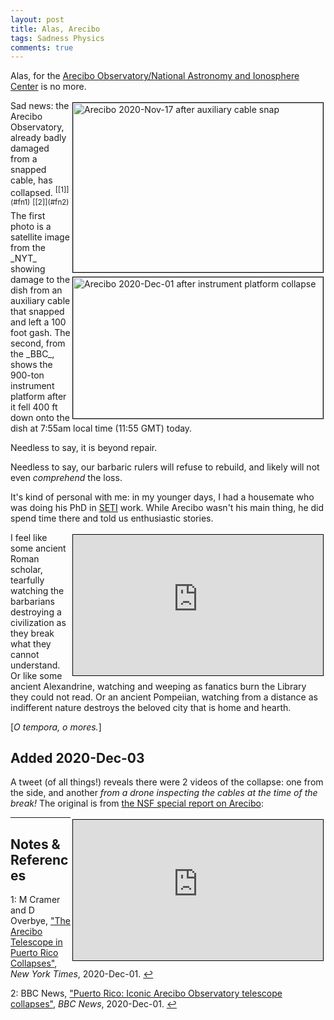```yaml
---
layout: post
title: Alas, Arecibo
tags: Sadness Physics
comments: true
---
```


Alas, for the [Arecibo Observatory/National Astronomy and Ionosphere Center](https://en.wikipedia.org/wiki/Arecibo_Observatory) is no more.  

<img src="{{ site.baseurl }}/images/2020-12-01-alas-arecibo-cable-snap.jpg" width="400" height="271" alt="Arecibo 2020-Nov-17 after auxiliary cable snap" title="Arecibo 2020-Nov-17 after auxiliary cable snap" style="float: right; margin: 3px 3px 3px 3px; border: 1px solid #000000;"/>
<img src="{{ site.baseurl }}/images/2020-12-01-alas-arecibo-instrument-platform-collapse.jpg" width="400" height="226" alt="Arecibo 2020-Dec-01 after instrument platform collapse" title="Arecibo 2020-Dec-01 after instrument platform collapse" style="float: right; margin: 3px 3px 3px 3px; border: 1px solid #000000;"/>
Sad news: the Arecibo Observatory, already badly damaged from a snapped cable, has
collapsed.  <sup id="fn1a">[[1]](#fn1)</sup> <sup id="fn2a">[[2]](#fn2)</sup> The first
photo is a satellite image from the _NYT_ showing damage to the dish from an auxiliary
cable that snapped and left a 100 foot gash.  The second, from the _BBC_, shows the
900-ton instrument platform after it fell 400 ft down onto the dish at 7:55am local time
(11:55 GMT) today.  

Needless to say, it is beyond repair.  

Needless to say, our barbaric rulers will refuse to rebuild, and likely will not even
_comprehend_ the loss.  

It's kind of personal with me: in my younger days, I had a housemate who was doing his PhD
in [SETI](https://en.wikipedia.org/wiki/Search_for_extraterrestrial_intelligence) work.
While Arecibo wasn't his main thing, he did spend time there and told us enthusiastic
stories.  

<iframe width="400" height="225" src="https://www.youtube.com/embed/ytie995zY-Q" allow="accelerometer; encrypted-media; gyroscope; picture-in-picture" allowfullscreen style="float: right; margin: 3px 3px 3px 3px; border: 1px solid #000000;"></iframe>
I feel like some ancient Roman scholar, tearfully watching the barbarians destroying a
civilization as they break what they cannot understand.  Or like some ancient Alexandrine,
watching and weeping as fanatics burn the Library they could not read.  Or an ancient
Pompeiian, watching from a distance as indifferent nature destroys the beloved city that is home
and hearth.  

[_O tempora, o mores._]


## Added 2020-Dec-03

A tweet (of all things!) reveals there were 2 videos of the collapse: one from the side,
and another _from a drone inspecting the cables at the time of the break!_  The original
is from [the NSF special report on Arecibo](https://www.nsf.gov/news/special_reports/arecibo/):  
<iframe width="400" height="225" src="https://www.youtube.com/embed/ssHkMWcGat4" allow="accelerometer; encrypted-media; gyroscope; picture-in-picture" allowfullscreen style="float: right; margin: 3px 3px 3px 3px; border: 1px solid #000000;"></iframe>

<!--
<blockquote class="twitter-tweet">
  <p lang="en" dir="ltr">There was a drone inspecting the Tower 4 Cables when the collapse
    started so we get a close up on the cables breaking, check the second video segment. 
    <a href="https://t.co/Qw37Z5byWg">pic.twitter.com/Qw37Z5byWg</a>
  </p>
  &mdash; Scott Manley (@DJSnM) 
  <a href="https://twitter.com/DJSnM/status/1334540065201012737?ref_src=twsrc%5Etfw">
    December 3, 2020</a>
  </blockquote> 
<script async src="https://platform.twitter.com/widgets.js" charset="utf-8"></script>
-->

---

## Notes &amp; References  

<a id="fn1">1</a>: M Cramer and D Overbye, ["The Arecibo Telescope in Puerto Rico Collapses"](https://www.nytimes.com/2020/12/01/science/space/arecibo-telescope-puerto-rico.html), _New York Times_, 2020-Dec-01. [↩](#fn1a)  

<a id="fn2">2</a>: BBC News, ["Puerto Rico: Iconic Arecibo Observatory telescope collapses"](https://www.bbc.com/news/world-us-canada-55147973), _BBC News_, 2020-Dec-01. [↩](#fn2a)  

